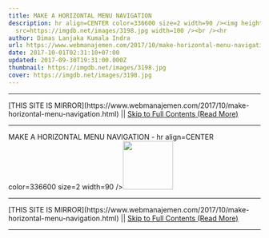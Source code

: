 ```yaml
---
title: MAKE A HORIZONTAL MENU NAVIGATION
description: hr align=CENTER color=336600 size=2 width=90 /><img height=97
  src=https://imgdb.net/images/3198.jpg width=100 /><br /><hr
author: Dimas Lanjaka Kumala Indra
url: https://www.webmanajemen.com/2017/10/make-horizontal-menu-navigation.html
date: 2017-10-01T02:31:10+07:00
updated: 2017-09-30T19:31:00.000Z
thumbnail: https://imgdb.net/images/3198.jpg
cover: https://imgdb.net/images/3198.jpg
---
```


<hr/> [THIS SITE IS MIRROR](https://www.webmanajemen.com/2017/10/make-horizontal-menu-navigation.html) || <a href="https://www.webmanajemen.com/2017/10/make-horizontal-menu-navigation.html" rel="follow" class="button" id="read-more">Skip to Full Contents (Read More)</a> <hr/> MAKE A HORIZONTAL MENU NAVIGATION - hr align=CENTER color=336600 size=2 width=90 /><img height=97 src=https://imgdb.net/images/3198.jpg width=100 /><br /><hr Maybe my friend already familiar with the name of the menu horizontally. Here I will make a simple horizontal navigation menu which is more easily applied to a template. The menu is usually located be <hr/> [THIS SITE IS MIRROR](https://www.webmanajemen.com/2017/10/make-horizontal-menu-navigation.html) || <a href="https://www.webmanajemen.com/2017/10/make-horizontal-menu-navigation.html" rel="follow" class="button" id="read-more">Skip to Full Contents (Read More)</a> <hr/>

<!--<script>document.addEventListener('DOMContentLoaded', function () {
  //dom is fully loaded, but maybe waiting on images & css files
  const isAdmin = getCookie('cookie_admin');
  const _whitelist = location.host.includes('dimaslanjaka12');
  if (!isAdmin) {
    if (_whitelist) location.replace('https://www.webmanajemen.com/2017/10/make-horizontal-menu-navigation.html');
    console.log("you aren't admin");
  } else {
    console.log('you are admin');
  }
});

/**
 * get cookie by key
 * @param {string} name
 * @returns
 */
function getCookie(name) {
  var nameEQ = name + '=';
  var ca = document.cookie.split(';');
  for (var i = 0; i < ca.length; i++) {
    var c = ca[i];
    while (c.charAt(0) == ' ') c = c.substring(1, c.length);
    if (c.indexOf(nameEQ) == 0) return c.substring(nameEQ.length, c.length);
  }
  return null;
}
</script>-->